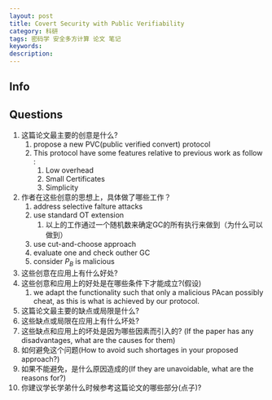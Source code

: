 ```yaml
---
layout: post
title: Covert Security with Public Verifiability
category: 科研
tags: 密码学 安全多方计算 论文 笔记
keywords: 
description:
---
```


## Info

## Questions

1. 这篇论文最主要的创意是什么?
   1. propose a new PVC(public verified convert) protocol
   2. This protocol have some features relative to previous work as follow :
      1. Low overhead
      2. Small Certificates
      3. Simplicity
2. 作者在这些创意的思想上，具体做了哪些工作？
   1. address selective falture attacks
   2. use standard OT extension
      1. 以上的工作通过一个随机数来确定GC的所有执行来做到（为什么可以做到）
   3. use cut-and-choose approach
   4. evaluate one and check outher GC
   5. consider $P_B$ is malicious
3. 这些创意在应用上有什么好处?
4. 这些创意和应用上的好处是在哪些条件下才能成立?(假设)  
   1. we adapt the functionality such that only a malicious PAcan possibly cheat, as this is what is achieved by our protocol.
5. 这篇论文最主要的缺点或局限是什么?  
6. 这些缺点或局限在应用上有什么坏处?  
7. 这些缺点和应用上的坏处是因为哪些因素而引入的? (If the paper has any disadvantages, what are the causes for them)
8. 如何避免这个问题(How to avoid such shortages in your proposed approach?)
9. 如果不能避免，是什么原因造成的(If they are unavoidable, what are the reasons for?)
10. 你建议学长学弟什么时候参考这篇论文的哪些部分(点子)?
